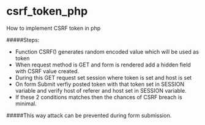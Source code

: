 # csrf_token_php
How to implement CSRF token in php

#####Steps:
+ Function CSRF() generates random encoded value which will be used as token
+ When request method is GET and form is rendered add a hidden field with CSRF value created.
+ During this GET request set session where token is set and host is set
+ On form Submit verfiy posted token with that token set in SESSION variable and verify host of referer and host set in SESSION variable.
+ If these 2 conditions matches then the chances of CSRF breach is minimal.

#####This way attack can be prevented during form submission.
